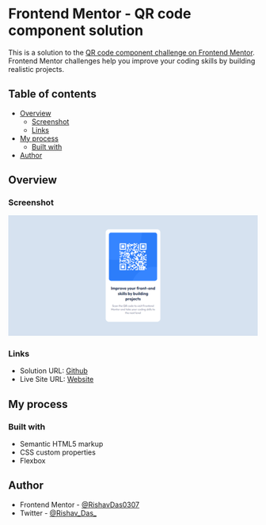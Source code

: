 # Frontend Mentor - QR code component solution

This is a solution to the [QR code component challenge on Frontend Mentor](https://www.frontendmentor.io/challenges/qr-code-component-iux_sIO_H). Frontend Mentor challenges help you improve your coding skills by building realistic projects. 

## Table of contents

- [Overview](#overview)
  - [Screenshot](#screenshot)
  - [Links](#links)
- [My process](#my-process)
  - [Built with](#built-with)
- [Author](#author)



## Overview

### Screenshot

![](./images/screenshot.png)


### Links

- Solution URL: [Github](https://github.com/RishavDas0307/qr-code-component-main)
- Live Site URL: [Website](https://rishavdas0307.github.io/qr-code-component-main/)

## My process

### Built with

- Semantic HTML5 markup
- CSS custom properties
- Flexbox

## Author

- Frontend Mentor - [@RishavDas0307](https://www.frontendmentor.io/profile/RishavDas0307)
- Twitter - [@Rishav_Das_](https://www.twitter.com/Rishav_Das_)



